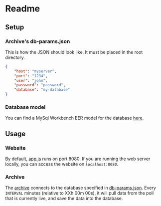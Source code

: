 # Readme

## Setup

### Archive's db-params.json
This is how the JSON should look like. It must be placed in the root directory.
```json
{
    "host": "myserver",
    "port": "1234",
    "user": "john",
    "password": "password",
    "database": "my-database"
}
```

### Database model

You can find a MySql Workbench EER model for the database [here](database/osrs-polls-eer.mwb).

## Usage

### Website

By default, [app.js](app.js) runs on port 8080. If you are running the web server locally, you can access the website on `localhost:8080`.

### Archive

The [archive](archive.js) connects to the database specified in [db-params.json](#archives-db-paramsjson). Every `INTERVAL` minutes (relative to XXh 00m 00s), it will pull data from the poll that is currently live, and save the data into the database.